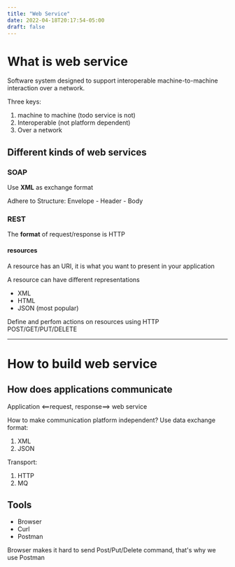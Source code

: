 ```yaml
---
title: "Web Service"
date: 2022-04-18T20:17:54-05:00
draft: false
---
```


# What is web service
Software system designed to support interoperable machine-to-machine interaction over a network.

Three keys:
1. machine to machine (todo service is not)
2. Interoperable (not platform dependent)
3. Over a network 

## Different kinds of web services
### SOAP
Use **XML** as exchange format 

Adhere to Structure: Envelope - Header - Body

### REST

The **format** of request/response is HTTP

#### resources
A resource has an URI, it is what you want to present in your application 

A resource can have different representations
- XML
- HTML
- JSON (most popular)

Define and perfom actions on resources using HTTP
POST/GET/PUT/DELETE

---

# How to build web service 

## How does applications communicate

Application <==request, response==> web service

How to make communication platform independent?
Use data exchange format:
1. XML
2. JSON

Transport:
1. HTTP
2. MQ

## Tools
- Browser
- Curl
- Postman

Browser makes it hard to send Post/Put/Delete command, that's why we use Postman